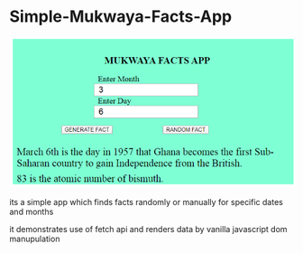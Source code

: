 # Simple-Mukwaya-Facts-App

<img src ="images/Capture.PNG">

its a simple app which finds facts randomly or manually for specific dates and months

it demonstrates use of fetch api and renders data by vanilla javascript dom manupulation
